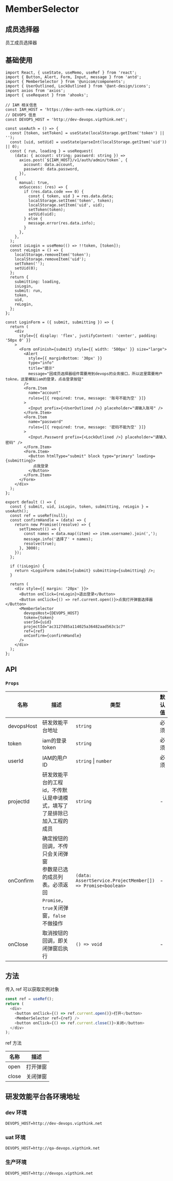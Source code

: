 # MemberSelector

## 成员选择器

员工成员选择器

## 基础使用

```tsx
import React, { useState, useMemo, useRef } from 'react';
import { Button, Alert, Form, Input, message } from 'antd';
import { MemberSelector } from '@unicom/components';
import { UserOutlined, LockOutlined } from '@ant-design/icons';
import axios from 'axios';
import { useRequest } from 'ahooks';

// IAM 相关信息
const IAM_HOST = 'https://dev-auth-new.vipthink.cn';
// DEVOPS 信息
const DEVOPS_HOST = 'http://dev-devops.vipthink.net';

const useAuth = () => {
  const [token, setToken] = useState(localStorage.getItem('token') || '');
  const [uid, setUid] = useState(parseInt(localStorage.getItem('uid')) || 0);
  const { run, loading } = useRequest(
    (data: { account: string; password: string }) =>
      axios.post(`${IAM_HOST}/v1/auth/admin/token`, {
        account: data.account,
        password: data.password,
      }),
    {
      manual: true,
      onSuccess: (res) => {
        if (res.data.code === 0) {
          const { token, uid } = res.data.data;
          localStorage.setItem('token', token);
          localStorage.setItem('uid', uid);
          setToken(token);
          setUid(uid);
        } else {
          message.error(res.data.info);
        }
      },
    },
  );
  const isLogin = useMemo(() => !!token, [token]);
  const reLogin = () => {
    localStorage.removeItem('token');
    localStorage.removeItem('uid');
    setToken('');
    setUid(0);
  };
  return {
    submitting: loading,
    isLogin,
    submit: run,
    token,
    uid,
    reLogin,
  };
};

const LoginForm = ({ submit, submitting }) => {
  return (
    <div
      style={{ display: 'flex', justifyContent: 'center', padding: '50px 0' }}
    >
      <Form onFinish={submit} style={{ width: '500px' }} size="large">
        <Alert
          style={{ marginBottom: '30px' }}
          type="info"
          title="提示"
          message="因成员选择器组件需要用到devops的业务接口，所以这里需要用户tokne，这里模拟iam的登录，点击登录按钮"
        />
        <Form.Item
          name="account"
          rules={[{ required: true, message: '账号不能为空' }]}
        >
          <Input prefix={<UserOutlined />} placeholder="请输入账号" />
        </Form.Item>
        <Form.Item
          name="password"
          rules={[{ required: true, message: '密码不能为空' }]}
        >
          <Input.Password prefix={<LockOutlined />} placeholder="请输入密码" />
        </Form.Item>
        <Form.Item>
          <Button htmlType="submit" block type="primary" loading={submitting}>
            点我登录
          </Button>
        </Form.Item>
      </Form>
    </div>
  );
};

export default () => {
  const { submit, uid, isLogin, token, submitting, reLogin } = useAuth();
  const ref = useRef(null);
  const confirmHandle = (data) => {
    return new Promise((resolve) => {
      setTimeout(() => {
        const names = data.map((item) => item.username).join(',');
        message.info('选择了' + names);
        resolve(true);
      }, 3000);
    });
  };

  if (!isLogin) {
    return <LoginForm submit={submit} submitting={submitting} />;
  }

  return (
    <div style={{ margin: '20px' }}>
      <Button onClick={reLogin}>退出登录</Button>
      <Button onClick={() => ref.current.open()}>点我打开弹窗选择器</Button>
      <MemberSelector
        devopsHost={DEVOPS_HOST}
        token={token}
        userId={uid}
        projectId="ac3127d85a114025a36482aad563c1c7"
        ref={ref}
        onConfirm={confirmHandle}
      />
    </div>
  );
};
```

## API

### `Props`

<table>
  <thead>
    <tr>
      <th width="100">名称</th>
      <th width="600">描述</th>
      <th >类型</th>
      <th>默认值</th>
    </tr>
  </thead>
  <tbody>
    <tr>
      <td>devopsHost</td>
      <td>研发效能平台地址</td>
      <td><code>string</code></td>
      <td>必须</td>
    </tr>
      <tr>
      <td>token</td>
      <td>iam的登录token</td>
      <td><code>string</code></td>
      <td>必须</td>
    </tr>
    <tr>
      <td>userId</td>
      <td>IAM的用户ID</td>
      <td><code>string</code> | <code>number</code></td>
      <td>必须</td>
    </tr>
    <tr>
      <td>projectId</td>
      <td>研发效能平台的工程id，不传默认是申请模式，填写了了是排除已加入工程的成员</td>
      <td><code>string</code></td>
      <td>-</td>
    </tr>
    <tr>
      <td>onConfirm</td>
      <td>
      <div>确定按钮的回调，不传只会关闭弹窗</div>
        <div>参数是已选的成员列表。必须返回<code>Promise</code>，<code>true</code>关闭弹窗，<code>false</code>不做操作</div></td>
      <td><code>(data: AssertService.ProjectMember[]) => Promise&lt;boolean&gt;</code></td>
      <td>
        -
      </td>
    </tr>
    <tr>
      <td>onClose</td>
      <td>取消按钮的回调，即关闭弹窗后执行</td>
      <td><code>() => void</code></td>
      <td>-</td>
    </tr>
  </tbody>
</table>

## 方法

传入 ref 可以获取实例对象

```ts
const ref = useRef();
return (
  <div>
    <button onClick={() => ref.current.open()}>打开</button>
    <MemberSelector ref={ref} />
    <button onClick={() => ref.current.close()}>关闭</button>
  </div>
);
```

ref 方法

<table>
  <thead>
    <tr>
      <th>名称</th>
      <th>描述</th>
    </tr>
  </thead>
  <tbody>
    <tr>
      <td>open</td>
      <td>打开弹窗</td>
    </tr>
    <tr>
      <td>close</td>
      <td>关闭弹窗</td>
    </tr>
  </tbody>
</table>

## 研发效能平台各环境地址

### dev 环境

```shell
DEVOPS_HOST=http://dev-devops.vipthink.net
```

### uat 环境

```shell
DEVOPS_HOST=http://qa-devops.vipthink.net
```

### 生产环境

```shell
DEVOPS_HOST=http://devops.vipthink.net
```
